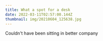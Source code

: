 ```yaml
---
title: What a spot for a desk
date: 2022-03-11T02:57:00.144Z
thumbnail: img/20210604_125638.jpg
---
```

Couldn't have been sitting in better company